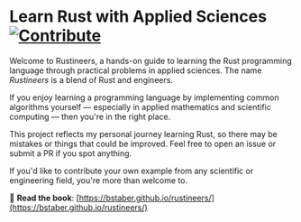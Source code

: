 # Learn Rust with Applied Sciences [![Contribute](https://img.shields.io/badge/contributions-welcome-brightgreen.svg?style=flat-square)](CONTRIBUTING.md)


Welcome to Rustineers, a hands-on guide to learning the Rust programming language through practical problems in applied sciences. The name _Rustineers_ is a blend of Rust and engineers.

If you enjoy learning a programming language by implementing common algorithms yourself — especially in applied mathematics and scientific computing — then you're in the right place.

This project reflects my personal journey learning Rust, so there may be mistakes or things that could be improved. Feel free to open an issue or submit a PR if you spot anything.

If you'd like to contribute your own example from any scientific or engineering field, you're more than welcome to.

📖 **Read the book**: [https://bstaber.github.io/rustineers/](https://bstaber.github.io/rustineers/)